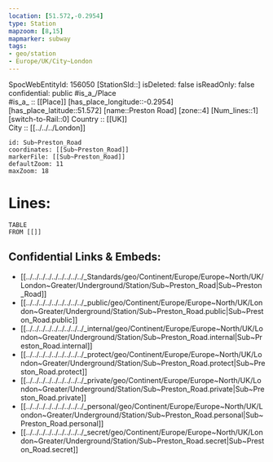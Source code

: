 ```yaml
---
location: [51.572,-0.2954] 
type: Station 
mapzoom: [8,15] 
mapmarker: subway 
tags:
- geo/station
- Europe/UK/City~London
---
```

SpocWebEntityId: 156050
[StationSId::] 
isDeleted: false
isReadOnly: false
confidential: public
#is_a_/Place  
#is_a_ :: [[Place]] 
[has_place_longitude::-0.2954] 
[has_place_latitude::51.572] 
[name::Preston Road] 
[zone::4] 
[Num_lines::1] 
[switch-to-Rail::0] 
Country :: [[UK]]  
City :: [[../../../London]]  


```leaflet
id: Sub~Preston_Road
coordinates: [[Sub~Preston_Road]] 
markerFile: [[Sub~Preston_Road]] 
defaultZoom: 11 
maxZoom: 18
```


# Lines: 
```dataview
TABLE 
FROM [[]] 
```

## Confidential Links & Embeds: 
- [[../../../../../../../../../_Standards/geo/Continent/Europe/Europe~North/UK/London~Greater/Underground/Station/Sub~Preston_Road|Sub~Preston_Road]] 
- [[../../../../../../../../../_public/geo/Continent/Europe/Europe~North/UK/London~Greater/Underground/Station/Sub~Preston_Road.public|Sub~Preston_Road.public]] 
- [[../../../../../../../../../_internal/geo/Continent/Europe/Europe~North/UK/London~Greater/Underground/Station/Sub~Preston_Road.internal|Sub~Preston_Road.internal]] 
- [[../../../../../../../../../_protect/geo/Continent/Europe/Europe~North/UK/London~Greater/Underground/Station/Sub~Preston_Road.protect|Sub~Preston_Road.protect]] 
- [[../../../../../../../../../_private/geo/Continent/Europe/Europe~North/UK/London~Greater/Underground/Station/Sub~Preston_Road.private|Sub~Preston_Road.private]] 
- [[../../../../../../../../../_personal/geo/Continent/Europe/Europe~North/UK/London~Greater/Underground/Station/Sub~Preston_Road.personal|Sub~Preston_Road.personal]] 
- [[../../../../../../../../../_secret/geo/Continent/Europe/Europe~North/UK/London~Greater/Underground/Station/Sub~Preston_Road.secret|Sub~Preston_Road.secret]] 
